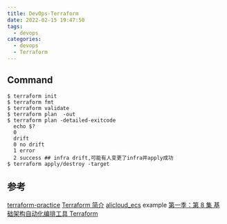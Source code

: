 ```yaml
---
title: DevOps-Terraform
date: 2022-02-15 19:47:50
tags: 
  - devops
categories:
  - devops
  - Terraform
---
```


<p></p>
<!-- more -->

## Command
``` shell
$ terraform init
$ terraform fmt
$ terraform validate
$ terraform plan  -out
$ terraform plan -detailed-exitcode
  echo $?
  0
  drift 
  0 no drift
  1 error
  2 success ## infra drift,可能有人变更了infra并apply成功
$ terraform apply/destroy -target
```

## 参考
[terraform-practice](https://github.com/www6v/terraform-practice)
[Terraform 简介](https://github.com/www6v/terraform-practice/tree/master/iac)
[alicloud_ecs](https://github.com/www6v/terraform-practice/tree/master/alicloud_ecs)   example
[第一季：第 8 集  基础架构自动化编排工具 Terraform](https://www.bilibili.com/video/BV1HU4y1e7wZ/)

